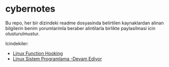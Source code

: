 # cybernotes

Bu repo, her bir dizindeki readme dosyasinda belirtilen kaynaklardan alinan bilgilerin benim yorumlarimla beraber alintilarla birlikte paylasilmasi icin olusturulmustur. 

Icindekiler:

- [Linux Function Hooking](./linuxfunctionhooking)
- [Linux Sistem Programlama -Devam Ediyor](./linuxsistemprogramlama)

